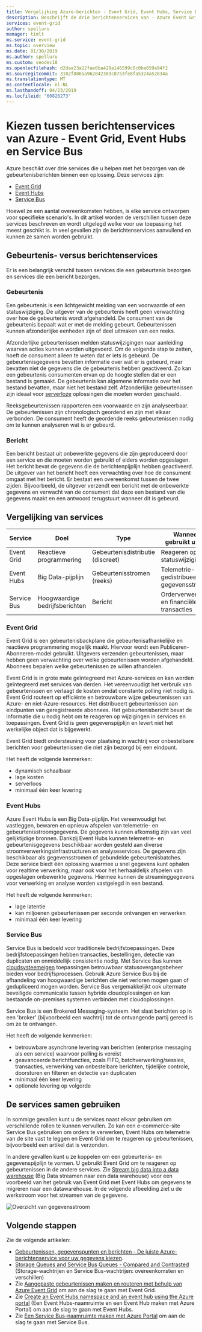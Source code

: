 ```yaml
---
title: Vergelijking Azure-berichten - Event Grid, Event Hubs, Service Bus
description: Beschrijft de drie berichtenservices van - Azure Event Grid, Event Hubs en Service Bus. Geeft een aanbeveling over welke service voor verschillende scenario's het meest geschikt is.
services: event-grid
author: spelluru
manager: timlt
ms.service: event-grid
ms.topic: overview
ms.date: 01/30/2019
ms.author: spelluru
ms.custom: seodec18
ms.openlocfilehash: d2daa23a22fae6ba420a146599c0c0ba659a94f2
ms.sourcegitcommit: 3102f886aa962842303c8753fe8fa5324a52834a
ms.translationtype: MT
ms.contentlocale: nl-NL
ms.lasthandoff: 04/23/2019
ms.locfileid: "60826273"
---
```

# <a name="choose-between-azure-messaging-services---event-grid-event-hubs-and-service-bus"></a>Kiezen tussen berichtenservices van Azure - Event Grid, Event Hubs en Service Bus

Azure beschikt over drie services die u helpen met het bezorgen van de gebeurtenisberichten binnen een oplossing. Deze services zijn:

* [Event Grid](/azure/event-grid/)
* [Event Hubs](/azure/event-hubs/)
* [Service Bus](/azure/service-bus-messaging/)

Hoewel ze een aantal overeenkomsten hebben, is elke service ontworpen voor specifieke scenario's. In dit artikel worden de verschillen tussen deze services beschreven en wordt uitgelegd welke voor uw toepassing het meest geschikt is. In veel gevallen zijn de berichtenservices aanvullend en kunnen ze samen worden gebruikt.

## <a name="event-vs-message-services"></a>Gebeurtenis- versus berichtenservices

Er is een belangrijk verschil tussen services die een gebeurtenis bezorgen en services die een bericht bezorgen.

### <a name="event"></a>Gebeurtenis

Een gebeurtenis is een lichtgewicht melding van een voorwaarde of een statuswijziging. De uitgever van de gebeurtenis heeft geen verwachting over hoe de gebeurtenis wordt afgehandeld. De consument van de gebeurtenis bepaalt wat er met de melding gebeurt. Gebeurtenissen kunnen afzonderlijke eenheden zijn of deel uitmaken van een reeks.

Afzonderlijke gebeurtenissen melden statuswijzigingen naar aanleiding waarvan acties kunnen worden uitgevoerd. Om de volgende stap te zetten, hoeft de consument alleen te weten dat er iets is gebeurd. De gebeurtenisgegevens bevatten informatie over wat er is gebeurd, maar bevatten niet de gegevens die de gebeurtenis hebben geactiveerd. Zo kan een gebeurtenis consumenten ervan op de hoogte stellen dat er een bestand is gemaakt. De gebeurtenis kan algemene informatie over het bestand bevatten, maar niet het bestand zelf. Afzonderlijke gebeurtenissen zijn ideaal voor [serverloze](https://azure.com/serverless) oplossingen die moeten worden geschaald.

Reeksgebeurtenissen rapporteren een voorwaarde en zijn analyseerbaar. De gebeurtenissen zijn chronologisch geordend en zijn met elkaar verbonden. De consument heeft de geordende reeks gebeurtenissen nodig om te kunnen analyseren wat is er gebeurd.

### <a name="message"></a>Bericht

Een bericht bestaat uit onbewerkte gegevens die zijn geproduceerd door een service en die moeten worden gebruikt of elders worden opgeslagen. Het bericht bevat de gegevens die de berichtenpijplijn hebben geactiveerd. De uitgever van het bericht heeft een verwachting over hoe de consument omgaat met het bericht. Er bestaat een overeenkomst tussen de twee zijden. Bijvoorbeeld, de uitgever verzendt een bericht met de onbewerkte gegevens en verwacht van de consument dat deze een bestand van die gegevens maakt en een antwoord terugstuurt wanneer dit is gebeurd.

## <a name="comparison-of-services"></a>Vergelijking van services

| Service | Doel | Type | Wanneer gebruikt u dit? |
| ------- | ------- | ---- | ----------- |
| Event Grid | Reactieve programmering | Gebeurtenisdistributie (discreet) | Reageren op statuswijzigingen |
| Event Hubs | Big Data-pijplijn | Gebeurtenisstromen (reeks) | Telemetrie- en gedistribueerde gegevensstromen |
| Service Bus | Hoogwaardige bedrijfsberichten | Bericht | Orderverwerking en financiële transacties |

### <a name="event-grid"></a>Event Grid

Event Grid is een gebeurtenisbackplane die gebeurtenisafhankelijke en reactieve programmering mogelijk maakt. Hiervoor wordt een Publiceren-Abonneren-model gebruikt. Uitgevers verzenden gebeurtenissen, maar hebben geen verwachting over welke gebeurtenissen worden afgehandeld. Abonnees bepalen welke gebeurtenissen ze willen afhandelen.

Event Grid is in grote mate geïntegreerd met Azure-services en kan worden geïntegreerd met services van derden. Het vereenvoudigt het verbruik van gebeurtenissen en verlaagt de kosten omdat constante polling niet nodig is. Event Grid routeert op efficiënte en betrouwbare wijze gebeurtenissen van Azure- en niet-Azure-resources. Het distribueert gebeurtenissen aan eindpunten van geregistreerde abonnees. Het gebeurtenisbericht bevat de informatie die u nodig hebt om te reageren op wijzigingen in services en toepassingen. Event Grid is geen gegevenspijplijn en levert niet het werkelijke object dat is bijgewerkt.

Event Grid biedt ondersteuning voor plaatsing in wachtrij voor onbestelbare berichten voor gebeurtenissen die niet zijn bezorgd bij een eindpunt.

Het heeft de volgende kenmerken:

* dynamisch schaalbaar
* lage kosten
* serverloos
* minimaal één keer levering

### <a name="event-hubs"></a>Event Hubs

Azure Event Hubs is een Big Data-pijplijn. Het vereenvoudigt het vastleggen, bewaren en opnieuw afspelen van telemetrie- en gebeurtenisstroomgegevens. De gegevens kunnen afkomstig zijn van veel gelijktijdige bronnen. Dankzij Event Hubs kunnen telemetrie- en gebeurtenisgegevens beschikbaar worden gesteld aan diverse stroomverwerkingsinfrastructuren en analyseservices. De gegevens zijn beschikbaar als gegevensstromen of gebundelde gebeurtenisbatches. Deze service biedt één oplossing waarmee u snel gegevens kunt ophalen voor realtime verwerking, maar ook voor het herhaaldelijk afspelen van opgeslagen onbewerkte gegevens. Hiermee kunnen de streaminggegevens voor verwerking en analyse worden vastgelegd in een bestand.

Het heeft de volgende kenmerken:

* lage latentie
* kan miljoenen gebeurtenissen per seconde ontvangen en verwerken
* minimaal één keer levering

### <a name="service-bus"></a>Service Bus

Service Bus is bedoeld voor traditionele bedrijfstoepassingen. Deze bedrijfstoepassingen hebben transacties, bestellingen, detectie van duplicaten en onmiddellijk consistentie nodig. Met Service Bus kunnen [cloudsysteemeigen](https://azure.microsoft.com/overview/cloudnative/) toepassingen betrouwbaar statusovergangsbeheer bieden voor bedrijfsprocessen. Gebruik Azure Service Bus bij de afhandeling van hoogwaardige berichten die niet verloren mogen gaan of gedupliceerd mogen worden. Service Bus vergemakkelijkt ook uitermate beveiligde communicatie tussen hybride cloudoplossingen en kan bestaande on-premises systemen verbinden met cloudoplossingen.

Service Bus is een Brokered Messaging-systeem. Het slaat berichten op in een 'broker' (bijvoorbeeld een wachtrij) tot de ontvangende partij gereed is om ze te ontvangen.

Het heeft de volgende kenmerken:

* betrouwbare asynchrone levering van berichten (enterprise messaging als een service) waarvoor polling is vereist
* geavanceerde berichtfuncties, zoals FIFO, batchverwerking/sessies, transacties, verwerking van onbestelbare berichten, tijdelijke controle, doorsturen en filteren en detectie van duplicaten
* minimaal één keer levering
* optionele levering op volgorde

## <a name="use-the-services-together"></a>De services samen gebruiken

In sommige gevallen kunt u de services naast elkaar gebruiken om verschillende rollen te kunnen vervullen. Zo kan een e-commerce-site Service Bus gebruiken om orders te verwerken, Event Hubs om telemetrie van de site vast te leggen en Event Grid om te reageren op gebeurtenissen, bijvoorbeeld een artikel dat is verzonden.

In andere gevallen kunt u ze koppelen om een gebeurtenis- en gegevenspijplijn te vormen. U gebruikt Event Grid om te reageren op gebeurtenissen in de andere services. Zie [Stream big data into a data warehouse](event-grid-event-hubs-integration.md) (Big Data streamen naar een data warehouse) voor een voorbeeld van het gebruik van Event Grid met Event Hubs om gegevens te migreren naar een datawarehouse. In de volgende afbeelding ziet u de werkstroom voor het streamen van de gegevens.

![Overzicht van gegevensstroom](./media/compare-messaging-services/overview.png)

## <a name="next-steps"></a>Volgende stappen
Zie de volgende artikelen: 

- [Gebeurtenissen, gegevenspunten en berichten - De juiste Azure-berichtenservice voor uw gegevens kiezen](https://azure.microsoft.com/blog/events-data-points-and-messages-choosing-the-right-azure-messaging-service-for-your-data/).
- [Storage Queues and Service Bus Queues - Compared and Contrasted](../service-bus-messaging/service-bus-azure-and-service-bus-queues-compared-contrasted.md) (Storage-wachtrijen en Service Bus-wachtrijen: overeenkomsten en verschillen)
- Zie [Aangepaste gebeurtenissen maken en routeren met behulp van Azure Event Grid](custom-event-quickstart.md) om aan de slag te gaan met Event Grid.
- Zie [Create an Event Hubs namespace and an event hub using the Azure portal](../event-hubs/event-hubs-create.md) (Een Event Hubs-naamruimte en een Event Hub maken met Azure Portal) om aan de slag te gaan met Event Hubs.
- Zie [Een Service Bus-naamruimte maken met Azure Portal](../service-bus-messaging/service-bus-create-namespace-portal.md) om aan de slag te gaan met Service Bus.
